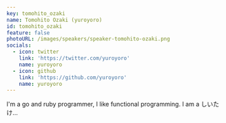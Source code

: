 ```yaml
---
key: tomohito_ozaki
name: Tomohito Ozaki (yuroyoro)
id: tomohito_ozaki
feature: false
photoURL: /images/speakers/speaker-tomohito-ozaki.png
socials:
  - icon: twitter
    link: 'https://twitter.com/yuroyoro'
    name: yuroyoro
  - icon: github
    link: 'https://github.com/yuroyoro'
    name: yuroyoro
---
```

I'm a go and ruby programmer, I like functional programming. I am a しいたけ...
